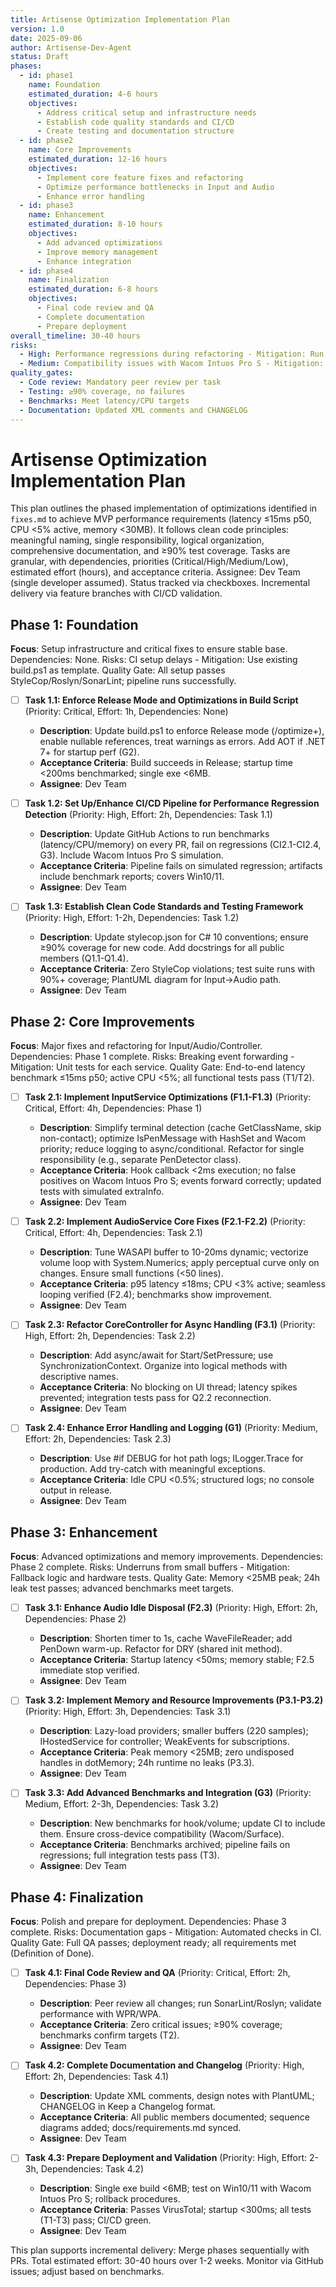 ```yaml
---
title: Artisense Optimization Implementation Plan
version: 1.0
date: 2025-09-06
author: Artisense-Dev-Agent
status: Draft
phases:
  - id: phase1
    name: Foundation
    estimated_duration: 4-6 hours
    objectives:
      - Address critical setup and infrastructure needs
      - Establish code quality standards and CI/CD
      - Create testing and documentation structure
  - id: phase2
    name: Core Improvements
    estimated_duration: 12-16 hours
    objectives:
      - Implement core feature fixes and refactoring
      - Optimize performance bottlenecks in Input and Audio
      - Enhance error handling
  - id: phase3
    name: Enhancement
    estimated_duration: 8-10 hours
    objectives:
      - Add advanced optimizations
      - Improve memory management
      - Enhance integration
  - id: phase4
    name: Finalization
    estimated_duration: 6-8 hours
    objectives:
      - Final code review and QA
      - Complete documentation
      - Prepare deployment
overall_timeline: 30-40 hours
risks:
  - High: Performance regressions during refactoring - Mitigation: Run benchmarks before/after each phase
  - Medium: Compatibility issues with Wacom Intuos Pro S - Mitigation: Hardware-specific testing in Phase 2
quality_gates:
  - Code review: Mandatory peer review per task
  - Testing: ≥90% coverage, no failures
  - Benchmarks: Meet latency/CPU targets
  - Documentation: Updated XML comments and CHANGELOG
---
```


# Artisense Optimization Implementation Plan

This plan outlines the phased implementation of optimizations identified in `fixes.md` to achieve MVP performance requirements (latency ≤15ms p50, CPU <5% active, memory <30MB). It follows clean code principles: meaningful naming, single responsibility, logical organization, comprehensive documentation, and ≥90% test coverage. Tasks are granular, with dependencies, priorities (Critical/High/Medium/Low), estimated effort (hours), and acceptance criteria. Assignee: Dev Team (single developer assumed). Status tracked via checkboxes. Incremental delivery via feature branches with CI/CD validation.

## Phase 1: Foundation
**Focus**: Setup infrastructure and critical fixes to ensure stable base. Dependencies: None. Risks: CI setup delays - Mitigation: Use existing build.ps1 as template. Quality Gate: All setup passes StyleCop/Roslyn/SonarLint; pipeline runs successfully.

- [ ] **Task 1.1: Enforce Release Mode and Optimizations in Build Script** (Priority: Critical, Effort: 1h, Dependencies: None)
  - **Description**: Update build.ps1 to enforce Release mode (/optimize+), enable nullable references, treat warnings as errors. Add AOT if .NET 7+ for startup perf (G2).
  - **Acceptance Criteria**: Build succeeds in Release; startup time <200ms benchmarked; single exe <6MB.
  - **Assignee**: Dev Team

- [ ] **Task 1.2: Set Up/Enhance CI/CD Pipeline for Performance Regression Detection** (Priority: High, Effort: 2h, Dependencies: Task 1.1)
  - **Description**: Update GitHub Actions to run benchmarks (latency/CPU/memory) on every PR, fail on regressions (CI2.1-CI2.4, G3). Include Wacom Intuos Pro S simulation.
  - **Acceptance Criteria**: Pipeline fails on simulated regression; artifacts include benchmark reports; covers Win10/11.
  - **Assignee**: Dev Team

- [ ] **Task 1.3: Establish Clean Code Standards and Testing Framework** (Priority: High, Effort: 1-2h, Dependencies: Task 1.2)
  - **Description**: Update stylecop.json for C# 10 conventions; ensure ≥90% coverage for new code. Add docstrings for all public members (Q1.1-Q1.4).
  - **Acceptance Criteria**: Zero StyleCop violations; test suite runs with 90%+ coverage; PlantUML diagram for Input→Audio path.
  - **Assignee**: Dev Team

## Phase 2: Core Improvements
**Focus**: Major fixes and refactoring for Input/Audio/Controller. Dependencies: Phase 1 complete. Risks: Breaking event forwarding - Mitigation: Unit tests for each service. Quality Gate: End-to-end latency benchmark ≤15ms p50; active CPU <5%; all functional tests pass (T1/T2).

- [ ] **Task 2.1: Implement InputService Optimizations (F1.1-F1.3)** (Priority: Critical, Effort: 4h, Dependencies: Phase 1)
  - **Description**: Simplify terminal detection (cache GetClassName, skip non-contact); optimize IsPenMessage with HashSet and Wacom priority; reduce logging to async/conditional. Refactor for single responsibility (e.g., separate PenDetector class).
  - **Acceptance Criteria**: Hook callback <2ms execution; no false positives on Wacom Intuos Pro S; events forward correctly; updated tests with simulated extraInfo.
  - **Assignee**: Dev Team

- [ ] **Task 2.2: Implement AudioService Core Fixes (F2.1-F2.2)** (Priority: Critical, Effort: 4h, Dependencies: Task 2.1)
  - **Description**: Tune WASAPI buffer to 10-20ms dynamic; vectorize volume loop with System.Numerics; apply perceptual curve only on changes. Ensure small functions (<50 lines).
  - **Acceptance Criteria**: p95 latency ≤18ms; CPU <3% active; seamless looping verified (F2.4); benchmarks show improvement.
  - **Assignee**: Dev Team

- [ ] **Task 2.3: Refactor CoreController for Async Handling (F3.1)** (Priority: High, Effort: 2h, Dependencies: Task 2.2)
  - **Description**: Add async/await for Start/SetPressure; use SynchronizationContext. Organize into logical methods with descriptive names.
  - **Acceptance Criteria**: No blocking on UI thread; latency spikes prevented; integration tests pass for Q2.2 reconnection.
  - **Assignee**: Dev Team

- [ ] **Task 2.4: Enhance Error Handling and Logging (G1)** (Priority: Medium, Effort: 2h, Dependencies: Task 2.3)
  - **Description**: Use #if DEBUG for hot path logs; ILogger.Trace for production. Add try-catch with meaningful exceptions.
  - **Acceptance Criteria**: Idle CPU <0.5%; structured logs; no console output in release.
  - **Assignee**: Dev Team

## Phase 3: Enhancement
**Focus**: Advanced optimizations and memory improvements. Dependencies: Phase 2 complete. Risks: Underruns from small buffers - Mitigation: Fallback logic and hardware tests. Quality Gate: Memory <25MB peak; 24h leak test passes; advanced benchmarks meet targets.

- [ ] **Task 3.1: Enhance Audio Idle Disposal (F2.3)** (Priority: High, Effort: 2h, Dependencies: Phase 2)
  - **Description**: Shorten timer to 1s, cache WaveFileReader; add PenDown warm-up. Refactor for DRY (shared init method).
  - **Acceptance Criteria**: Startup latency <50ms; memory stable; F2.5 immediate stop verified.
  - **Assignee**: Dev Team

- [ ] **Task 3.2: Implement Memory and Resource Improvements (P3.1-P3.2)** (Priority: High, Effort: 3h, Dependencies: Task 3.1)
  - **Description**: Lazy-load providers; smaller buffers (220 samples); IHostedService for controller; WeakEvents for subscriptions.
  - **Acceptance Criteria**: Peak memory <25MB; zero undisposed handles in dotMemory; 24h runtime no leaks (P3.3).
  - **Assignee**: Dev Team

- [ ] **Task 3.3: Add Advanced Benchmarks and Integration (G3)** (Priority: Medium, Effort: 2-3h, Dependencies: Task 3.2)
  - **Description**: New benchmarks for hook/volume; update CI to include them. Ensure cross-device compatibility (Wacom/Surface).
  - **Acceptance Criteria**: Benchmarks archived; pipeline fails on regressions; full integration tests pass (T3).
  - **Assignee**: Dev Team

## Phase 4: Finalization
**Focus**: Polish and prepare for deployment. Dependencies: Phase 3 complete. Risks: Documentation gaps - Mitigation: Automated checks in CI. Quality Gate: Full QA passes; deployment ready; all requirements met (Definition of Done).

- [ ] **Task 4.1: Final Code Review and QA** (Priority: Critical, Effort: 2h, Dependencies: Phase 3)
  - **Description**: Peer review all changes; run SonarLint/Roslyn; validate performance with WPR/WPA.
  - **Acceptance Criteria**: Zero critical issues; ≥90% coverage; benchmarks confirm targets (T2).
  - **Assignee**: Dev Team

- [ ] **Task 4.2: Complete Documentation and Changelog** (Priority: High, Effort: 2h, Dependencies: Task 4.1)
  - **Description**: Update XML comments, design notes with PlantUML; CHANGELOG in Keep a Changelog format.
  - **Acceptance Criteria**: All public members documented; sequence diagrams added; docs/requirements.md synced.
  - **Assignee**: Dev Team

- [ ] **Task 4.3: Prepare Deployment and Validation** (Priority: High, Effort: 2-3h, Dependencies: Task 4.2)
  - **Description**: Single exe build <6MB; test on Win10/11 with Wacom Intuos Pro S; rollback procedures.
  - **Acceptance Criteria**: Passes VirusTotal; startup <300ms; all tests (T1-T3) pass; CI/CD green.
  - **Assignee**: Dev Team

This plan supports incremental delivery: Merge phases sequentially with PRs. Total estimated effort: 30-40 hours over 1-2 weeks. Monitor via GitHub issues; adjust based on benchmarks.
